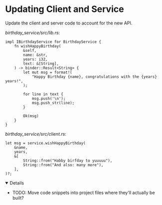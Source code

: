 # Updating Client and Service

Update the client and server code to account for the new API.

_birthday_service/src/lib.rs_:

```rust,ignore
impl IBirthdayService for BirthdayService {
    fn wishHappyBirthday(
        &self,
        name: &str,
        years: i32,
        text: &[String],
    ) -> binder::Result<String> {
        let mut msg = format!(
            "Happy Birthday {name}, congratulations with the {years} years!",
        );

        for line in text {
            msg.push('\n');
            msg.push_str(line);
        }

        Ok(msg)
    }
}
```

_birthday_service/src/client.rs_:

```rust,ignore
let msg = service.wishHappyBirthday(
    &name,
    years,
    &[
        String::from("Habby birfday to yuuuuu"),
        String::from("And also: many more"),
    ],
)?;
```

<details open='true'>

- TODO: Move code snippets into project files where they'll actually be built?

</details>
